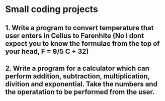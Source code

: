 # Small coding projects

## 1. Write a program to convert temperature that user enters in Celius to Farenhite (No i dont expect you to know the formulae from the top of your head, F = 9/5 C + 32)

## 2. Write a program for a calculator which can perform addition, subtraction, multiplication, divition and exponential. Take the numbers and the operatation to be performed from the user. 
